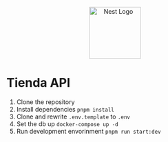 <p align="center">
  <a href="http://nestjs.com/" target="blank"><img src="https://nestjs.com/img/logo-small.svg" width="120" alt="Nest Logo" /></a>
</p>

# Tienda API

1. Clone the repository
2. Install dependencies ```pnpm install```
3. Clone and rewrite ```.env.template``` to ```.env```
4. Set the db up ```docker-compose up -d```
5. Run development envorinment ```pnpm run start:dev```